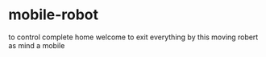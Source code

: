 # mobile-robot
to control complete home welcome to exit everything by this moving robert as mind a mobile
